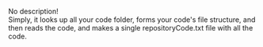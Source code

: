No description!   
Simply, it looks up all your code folder, forms your code's file structure, and then reads the code, and makes a single repositoryCode.txt file with all the code.
